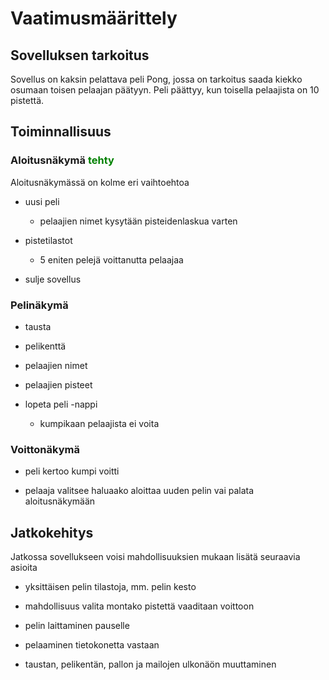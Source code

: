 # Vaatimusmäärittely

## Sovelluksen tarkoitus

Sovellus on kaksin pelattava peli Pong, jossa on tarkoitus saada kiekko osumaan toisen pelaajan päätyyn. Peli päättyy, kun toisella pelaajista on 10 pistettä.

## Toiminnallisuus

### Aloitusnäkymä <span style="color: green;">tehty</span>

Aloitusnäkymässä on kolme eri vaihtoehtoa

* uusi peli
  * pelaajien nimet kysytään pisteidenlaskua varten

* pistetilastot
  * 5 eniten pelejä voittanutta pelaajaa

* sulje sovellus

### Pelinäkymä

* tausta

* pelikenttä

* pelaajien nimet

* pelaajien pisteet

* lopeta peli -nappi
  * kumpikaan pelaajista ei voita

### Voittonäkymä

* peli kertoo kumpi voitti

* pelaaja valitsee haluaako aloittaa uuden pelin vai palata aloitusnäkymään

## Jatkokehitys

Jatkossa sovellukseen voisi mahdollisuuksien mukaan lisätä seuraavia asioita

* yksittäisen pelin tilastoja, mm. pelin kesto

* mahdollisuus valita montako pistettä vaaditaan voittoon

* pelin laittaminen pauselle

* pelaaminen tietokonetta vastaan

* taustan, pelikentän, pallon ja mailojen ulkonäön muuttaminen
